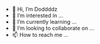 - 👋 Hi, I’m Doddddz
- 👀 I’m interested in ...
- 🌱 I’m currently learning ...
- 💞️ I’m looking to collaborate on ...
- 📫 How to reach me ...

<!---
RicardoZhuo/RicardoZhuo is a ✨ special ✨ repository because its `README.md` (this file) appears on your GitHub profile.
You can click the Preview link to take a look at your changes.
--->
